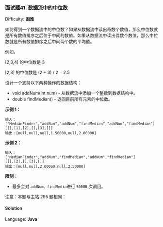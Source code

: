 ### [面试题41\. 数据流中的中位数](https://leetcode-cn.com/problems/shu-ju-liu-zhong-de-zhong-wei-shu-lcof/)

Difficulty: **困难**


如何得到一个数据流中的中位数？如果从数据流中读出奇数个数值，那么中位数就是所有数值排序之后位于中间的数值。如果从数据流中读出偶数个数值，那么中位数就是所有数值排序之后中间两个数的平均值。

例如，

[2,3,4] 的中位数是 3

[2,3] 的中位数是 (2 + 3) / 2 = 2.5

设计一个支持以下两种操作的数据结构：

*   void addNum(int num) - 从数据流中添加一个整数到数据结构中。
*   double findMedian() - 返回目前所有元素的中位数。

**示例 1：**

```
输入：
["MedianFinder","addNum","addNum","findMedian","addNum","findMedian"]
[[],[1],[2],[],[3],[]]
输出：[null,null,null,1.50000,null,2.00000]
```

**示例 2：**

```
输入：
["MedianFinder","addNum","findMedian","addNum","findMedian"]
[[],[2],[],[3],[]]
输出：[null,null,2.00000,null,2.50000]
```

**限制：**

*   最多会对 `addNum、findMedia`进行 `50000` 次调用。

注意：本题与主站 295 题相同：


#### Solution

Language: **Java**

```java
​
```